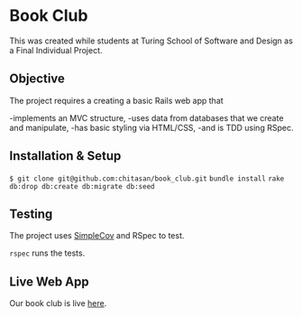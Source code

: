 # Book Club

This was created while students at Turing School of Software and Design as a Final Individual Project. 

## Objective
The project requires a creating a basic Rails web app that 

  -implements an MVC structure,
  -uses data from databases that we create and manipulate,
  -has basic styling via HTML/CSS,
  -and is TDD using RSpec.

## Installation & Setup
`$ git clone git@github.com:chitasan/book_club.git`
`bundle install`
`rake db:drop db:create db:migrate db:seed`

## Testing
The project uses <a href="https://github.com/colszowka/simplecov"> SimpleCov</a> and <a href="https://github.com/rspec/rspec"> </a>RSpec to test. 

`rspec` runs the tests.

## Live Web App
Our book club is live <a href="https://peaceful-journey-37079.herokuapp.com/"> here</a>. 


